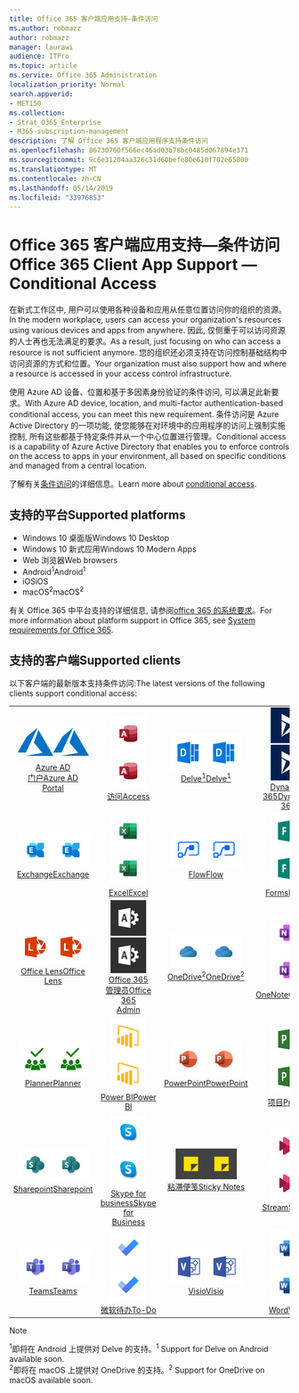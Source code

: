 ```yaml
---
title: Office 365 客户端应用支持—条件访问
ms.author: robmazz
author: robmazz
manager: laurawi
audience: ITPro
ms.topic: article
ms.service: Office 365 Administration
localization_priority: Normal
search.appverid:
- MET150
ms.collection:
- Strat_O365_Enterprise
- M365-subscription-management
description: 了解 Office 365 客户端应用程序支持条件访问
ms.openlocfilehash: 86730760f566ec46ad03b78bc0485d067894e371
ms.sourcegitcommit: 9c6e31204aa326c31d60befe80e610f702e65800
ms.translationtype: MT
ms.contentlocale: zh-CN
ms.lasthandoff: 05/14/2019
ms.locfileid: "33976853"
---
```

# <a name="office-365-client-app-support--conditional-access"></a><span data-ttu-id="62281-103">Office 365 客户端应用支持—条件访问</span><span class="sxs-lookup"><span data-stu-id="62281-103">Office 365 Client App Support — Conditional Access</span></span>

<span data-ttu-id="62281-104">在新式工作区中, 用户可以使用各种设备和应用从任意位置访问你的组织的资源。</span><span class="sxs-lookup"><span data-stu-id="62281-104">In the modern workplace, users can access your organization's resources using various devices and apps from anywhere.</span></span> <span data-ttu-id="62281-105">因此, 仅侧重于可以访问资源的人士再也无法满足的要求。</span><span class="sxs-lookup"><span data-stu-id="62281-105">As a result, just focusing on who can access a resource is not sufficient anymore.</span></span> <span data-ttu-id="62281-106">您的组织还必须支持在访问控制基础结构中访问资源的方式和位置。</span><span class="sxs-lookup"><span data-stu-id="62281-106">Your organization must also support how and where a resource is accessed in your access control infrastructure.</span></span>

<span data-ttu-id="62281-107">使用 Azure AD 设备、位置和基于多因素身份验证的条件访问, 可以满足此新要求。</span><span class="sxs-lookup"><span data-stu-id="62281-107">With Azure AD device, location, and multi-factor authentication-based conditional access, you can meet this new requirement.</span></span> <span data-ttu-id="62281-108">条件访问是 Azure Active Directory 的一项功能, 使您能够在对环境中的应用程序的访问上强制实施控制, 所有这些都基于特定条件并从一个中心位置进行管理。</span><span class="sxs-lookup"><span data-stu-id="62281-108">Conditional access is a capability of Azure Active Directory that enables you to enforce controls on the access to apps in your environment, all based on specific conditions and managed from a central location.</span></span>

<span data-ttu-id="62281-109">了解有关[条件访问](https://docs.microsoft.com/azure/active-directory/conditional-access/)的详细信息。</span><span class="sxs-lookup"><span data-stu-id="62281-109">Learn more about [conditional access](https://docs.microsoft.com/azure/active-directory/conditional-access/).</span></span>

## <a name="supported-platforms"></a><span data-ttu-id="62281-110">支持的平台</span><span class="sxs-lookup"><span data-stu-id="62281-110">Supported platforms</span></span>

 - <span data-ttu-id="62281-111">Windows 10 桌面版</span><span class="sxs-lookup"><span data-stu-id="62281-111">Windows 10 Desktop</span></span>
 - <span data-ttu-id="62281-112">Windows 10 新式应用</span><span class="sxs-lookup"><span data-stu-id="62281-112">Windows 10 Modern Apps</span></span>
 - <span data-ttu-id="62281-113">Web 浏览器</span><span class="sxs-lookup"><span data-stu-id="62281-113">Web browsers</span></span>
 - <span data-ttu-id="62281-114">Android<sup>1</sup></span><span class="sxs-lookup"><span data-stu-id="62281-114">Android<sup>1</sup></span></span>
 - <span data-ttu-id="62281-115">iOS</span><span class="sxs-lookup"><span data-stu-id="62281-115">iOS</span></span>
 - <span data-ttu-id="62281-116">macOS<sup>2</sup></span><span class="sxs-lookup"><span data-stu-id="62281-116">macOS<sup>2</sup></span></span>

<span data-ttu-id="62281-117">有关 Office 365 中平台支持的详细信息, 请参阅[office 365 的系统要求](https://products.office.com/office-system-requirements)。</span><span class="sxs-lookup"><span data-stu-id="62281-117">For more information about platform support in Office 365, see [System requirements for Office 365](https://products.office.com/office-system-requirements).</span></span>

## <a name="supported-clients"></a><span data-ttu-id="62281-118">支持的客户端</span><span class="sxs-lookup"><span data-stu-id="62281-118">Supported clients</span></span>

<span data-ttu-id="62281-119">以下客户端的最新版本支持条件访问:</span><span class="sxs-lookup"><span data-stu-id="62281-119">The latest versions of the following clients support conditional access:</span></span>

| | | | | | |
|:---:|:---:|:---:|:---:|:---:|:---:|
| <span data-ttu-id="62281-120">![Azure 图标](media/o365-azure-64x64.png)</span><span class="sxs-lookup"><span data-stu-id="62281-120">![Azure icon](media/o365-azure-64x64.png)</span></span> <br> [<span data-ttu-id="62281-121">Azure AD <br>门户</span><span class="sxs-lookup"><span data-stu-id="62281-121">Azure AD <br> Portal </span></span>](https://azure.microsoft.com/features/azure-portal/) | <span data-ttu-id="62281-122">![访问图标](media/o365-access-64x64.png)</span><span class="sxs-lookup"><span data-stu-id="62281-122">![Access icon](media/o365-access-64x64.png)</span></span> <br> [<span data-ttu-id="62281-123">访问</span><span class="sxs-lookup"><span data-stu-id="62281-123">Access</span></span>](https://products.office.com/access) | <span data-ttu-id="62281-124">![Delve 图标](media/o365-delve-64x64.png)</span><span class="sxs-lookup"><span data-stu-id="62281-124">![Delve icon](media/o365-delve-64x64.png)</span></span> <br> [<span data-ttu-id="62281-125">Delve<sup>1</sup></span><span class="sxs-lookup"><span data-stu-id="62281-125">Delve<sup>1</sup></span></span>](https://products.office.com/business/intelligent-search) | <span data-ttu-id="62281-126">![Dynamics 365 图标](media/o365-dynamics365-64x64.png)</span><span class="sxs-lookup"><span data-stu-id="62281-126">![Dynamics 365 icon](media/o365-dynamics365-64x64.png)</span></span> <br> [<span data-ttu-id="62281-127">Dynamics 365</span><span class="sxs-lookup"><span data-stu-id="62281-127">Dynamics 365</span></span>](https://dynamics.microsoft.com) | <span data-ttu-id="62281-128">![边缘图标](media/o365-edge-64x64.png)</span><span class="sxs-lookup"><span data-stu-id="62281-128">![Edge icon](media/o365-edge-64x64.png)</span></span> <br> [<span data-ttu-id="62281-129">距</span><span class="sxs-lookup"><span data-stu-id="62281-129">Edge</span></span>](https://www.microsoft.com/windows/microsoft-edge) 
| <span data-ttu-id="62281-130">![Exchange 图标](media/o365-exchange-64x64.png)</span><span class="sxs-lookup"><span data-stu-id="62281-130">![Exchange icon](media/o365-exchange-64x64.png)</span></span> <br> [<span data-ttu-id="62281-131">Exchange</span><span class="sxs-lookup"><span data-stu-id="62281-131">Exchange</span></span>](https://products.office.com/exchange/exchange-online) | <span data-ttu-id="62281-132">![Excel 图标](media/o365-excel-64x64.png)</span><span class="sxs-lookup"><span data-stu-id="62281-132">![Excel icon](media/o365-excel-64x64.png)</span></span> <br> [<span data-ttu-id="62281-133">Excel</span><span class="sxs-lookup"><span data-stu-id="62281-133">Excel</span></span>](https://products.office.com/excel) | <span data-ttu-id="62281-134">![流图标](media/o365-flow-64x64.png)</span><span class="sxs-lookup"><span data-stu-id="62281-134">![Flow icon](media/o365-flow-64x64.png)</span></span> <br> [<span data-ttu-id="62281-135">Flow</span><span class="sxs-lookup"><span data-stu-id="62281-135">Flow</span></span>](https://flow.microsoft.com) | <span data-ttu-id="62281-136">![表单图标](media/o365-forms-64x64.png)</span><span class="sxs-lookup"><span data-stu-id="62281-136">![Forms icon](media/o365-forms-64x64.png)</span></span> <br> [<span data-ttu-id="62281-137">Forms</span><span class="sxs-lookup"><span data-stu-id="62281-137">Forms</span></span>](https://flow.microsoft.com/connectors/shared_microsoftforms/microsoft-forms/) | <span data-ttu-id="62281-138">![Kaizala 图标](media/o365-kaizala-64x64.png)</span><span class="sxs-lookup"><span data-stu-id="62281-138">![Kaizala icon](media/o365-kaizala-64x64.png)</span></span> <br> [<span data-ttu-id="62281-139">Kaizala</span><span class="sxs-lookup"><span data-stu-id="62281-139">Kaizala</span></span>](https://products.office.com/en/business/microsoft-kaizala) 
| <span data-ttu-id="62281-140">![镜头图标](media/o365-lens-64x64.png)</span><span class="sxs-lookup"><span data-stu-id="62281-140">![Lens icon](media/o365-lens-64x64.png)</span></span> <br> [<span data-ttu-id="62281-141">Office Lens</span><span class="sxs-lookup"><span data-stu-id="62281-141">Office Lens</span></span>](https://www.microsoft.com/p/office-lens/9wzdncrfj3t8?activetab=pivot%3Aoverviewtab) | <span data-ttu-id="62281-142">![Office 365 管理员图标](media/o365-o365admin-64x64.png)</span><span class="sxs-lookup"><span data-stu-id="62281-142">![Office 365 Admin icon](media/o365-o365admin-64x64.png)</span></span> <br> [<span data-ttu-id="62281-143">Office 365 <br>管理员</span><span class="sxs-lookup"><span data-stu-id="62281-143">Office 365 <br> Admin</span></span>](https://products.office.com/business/manage-office-365-admin-app) | <span data-ttu-id="62281-144">![OneDrive for Business 图标](media/o365-OneDrive-64x64.png)</span><span class="sxs-lookup"><span data-stu-id="62281-144">![OneDrive for Business icon](media/o365-OneDrive-64x64.png)</span></span> <br> [<span data-ttu-id="62281-145">OneDrive<sup>2</sup></span><span class="sxs-lookup"><span data-stu-id="62281-145">OneDrive<sup>2</sup></span></span>](https://products.office.com/onedrive-for-business/online-cloud-storage) | <span data-ttu-id="62281-146">![OneNote 图标](media/o365-OneNote-64x64.png)</span><span class="sxs-lookup"><span data-stu-id="62281-146">![OneNote icon](media/o365-OneNote-64x64.png)</span></span> <br> [<span data-ttu-id="62281-147">OneNote</span><span class="sxs-lookup"><span data-stu-id="62281-147">OneNote</span></span>](https://products.office.com/onenote) | <span data-ttu-id="62281-148">![Outlook 图标](media/o365-outlook-64x64.png)</span><span class="sxs-lookup"><span data-stu-id="62281-148">![Outlook icon](media/o365-outlook-64x64.png)</span></span> <br> [<span data-ttu-id="62281-149">Outlook</span><span class="sxs-lookup"><span data-stu-id="62281-149">Outlook</span></span>](https://products.office.com/outlook) |
| <span data-ttu-id="62281-150">![Planner 图标](media/o365-planner-64x64.png)</span><span class="sxs-lookup"><span data-stu-id="62281-150">![Planner icon](media/o365-planner-64x64.png)</span></span> <br> [<span data-ttu-id="62281-151">Planner</span><span class="sxs-lookup"><span data-stu-id="62281-151">Planner</span></span>](https://products.office.com/business/task-management-software) | <span data-ttu-id="62281-152">![PowerBI 图标](media/o365-powerbi-64x64.png)</span><span class="sxs-lookup"><span data-stu-id="62281-152">![PowerBI icon](media/o365-powerbi-64x64.png)</span></span> <br> [<span data-ttu-id="62281-153">Power BI</span><span class="sxs-lookup"><span data-stu-id="62281-153">Power BI</span></span>](https://powerbi.microsoft.com) | <span data-ttu-id="62281-154">![PowerPoint 图标](media/o365-powerpoint-64x64.png)</span><span class="sxs-lookup"><span data-stu-id="62281-154">![PowerPoint icon](media/o365-powerpoint-64x64.png)</span></span> <br> [<span data-ttu-id="62281-155">PowerPoint</span><span class="sxs-lookup"><span data-stu-id="62281-155">PowerPoint</span></span>](https://products.office.com/powerpoint) | <span data-ttu-id="62281-156">![项目图标](media/o365-project-64x64.png)</span><span class="sxs-lookup"><span data-stu-id="62281-156">![Project icon](media/o365-project-64x64.png)</span></span> <br> [<span data-ttu-id="62281-157">项目</span><span class="sxs-lookup"><span data-stu-id="62281-157">Project</span></span>](https://products.office.com/project) | <span data-ttu-id="62281-158">![Publisher 图标](media/o365-publisher-64x64.png)</span><span class="sxs-lookup"><span data-stu-id="62281-158">![Publisher icon](media/o365-publisher-64x64.png)</span></span> <br> [<span data-ttu-id="62281-159">Publisher</span><span class="sxs-lookup"><span data-stu-id="62281-159">Publisher</span></span>](https://products.office.com/publisher)
| <span data-ttu-id="62281-160">![SharePoint 图标](media/o365-sharepoint-64x64.png)</span><span class="sxs-lookup"><span data-stu-id="62281-160">![SharePoint icon](media/o365-sharepoint-64x64.png)</span></span> <br> [<span data-ttu-id="62281-161">Sharepoint</span><span class="sxs-lookup"><span data-stu-id="62281-161">Sharepoint</span></span>](https://products.office.com/sharepoint) | <span data-ttu-id="62281-162">![Skype for Business 图标](media/o365-skypeforbusiness-64x64.png)</span><span class="sxs-lookup"><span data-stu-id="62281-162">![Skype for Business icon](media/o365-skypeforbusiness-64x64.png)</span></span> <br> [<span data-ttu-id="62281-163">Skype for <br> business</span><span class="sxs-lookup"><span data-stu-id="62281-163">Skype for <br> Business</span></span>](https://www.skype.com/business/) | <span data-ttu-id="62281-164">![粘滞便笺图标](media/o365-stickynotes-64x64.png)</span><span class="sxs-lookup"><span data-stu-id="62281-164">![Sticky Notes icon](media/o365-stickynotes-64x64.png)</span></span> <br> [<span data-ttu-id="62281-165">粘滞便笺</span><span class="sxs-lookup"><span data-stu-id="62281-165">Sticky Notes</span></span>](https://www.microsoft.com/p/microsoft-sticky-notes/9nblggh4qghw) | <span data-ttu-id="62281-166">![流图标](media/o365-stream-64x64.png)</span><span class="sxs-lookup"><span data-stu-id="62281-166">![Stream icon](media/o365-stream-64x64.png)</span></span> <br> [<span data-ttu-id="62281-167">Stream</span><span class="sxs-lookup"><span data-stu-id="62281-167">Stream</span></span>](https://stream.microsoft.com) | <span data-ttu-id="62281-168">![Sway 图标](media/o365-sway-64x64.png)</span><span class="sxs-lookup"><span data-stu-id="62281-168">![Sway icon](media/o365-sway-64x64.png)</span></span> <br> [<span data-ttu-id="62281-169">Sway</span><span class="sxs-lookup"><span data-stu-id="62281-169">Sway</span></span>](https://sway.com) 
| <span data-ttu-id="62281-170">![团队图标](media/o365-teams-64x64.png)</span><span class="sxs-lookup"><span data-stu-id="62281-170">![Teams icon](media/o365-teams-64x64.png)</span></span> <br> [<span data-ttu-id="62281-171">Teams</span><span class="sxs-lookup"><span data-stu-id="62281-171">Teams</span></span>](https://products.office.com/microsoft-teams/group-chat-software) | <span data-ttu-id="62281-172">![待办情况图标](media/o365-todo-64x64.png)</span><span class="sxs-lookup"><span data-stu-id="62281-172">![To-Do icon](media/o365-todo-64x64.png)</span></span> <br> [<span data-ttu-id="62281-173">微软待办</span><span class="sxs-lookup"><span data-stu-id="62281-173">To-Do</span></span>](https://todo.microsoft.com) | <span data-ttu-id="62281-174">![Visio 图标](media/o365-visio-64x64.png)</span><span class="sxs-lookup"><span data-stu-id="62281-174">![Visio icon](media/o365-visio-64x64.png)</span></span> <br> [<span data-ttu-id="62281-175">Visio</span><span class="sxs-lookup"><span data-stu-id="62281-175">Visio</span></span>](https://products.office.com/visio/flowchart-software) | <span data-ttu-id="62281-176">![Word 图标](media/o365-word-64x64.png)</span><span class="sxs-lookup"><span data-stu-id="62281-176">![Word icon](media/o365-word-64x64.png)</span></span> <br> [<span data-ttu-id="62281-177">Word</span><span class="sxs-lookup"><span data-stu-id="62281-177">Word</span></span>](https://products.office.com/word) | <span data-ttu-id="62281-178">![Yammer 图标](media/o365-yammer-64x64.png)</span><span class="sxs-lookup"><span data-stu-id="62281-178">![Yammer icon](media/o365-yammer-64x64.png)</span></span> <br> [<span data-ttu-id="62281-179">Yammer</span><span class="sxs-lookup"><span data-stu-id="62281-179">Yammer</span></span>](https://products.office.com/yammer/yammer-overview)

> [!NOTE]
> <span data-ttu-id="62281-180"><sup>1</sup>即将在 Android 上提供对 Delve 的支持。</span><span class="sxs-lookup"><span data-stu-id="62281-180"><sup>1</sup> Support for Delve on Android available soon.</span></span> <br>
> <span data-ttu-id="62281-181"><sup>2</sup>即将在 macOS 上提供对 OneDrive 的支持。</span><span class="sxs-lookup"><span data-stu-id="62281-181"><sup>2</sup> Support for OneDrive on macOS available soon.</span></span>